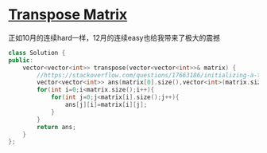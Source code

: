 # [Transpose Matrix](https://leetcode.com/problems/transpose-matrix)

正如10月的连续hard一样，12月的连续easy也给我带来了极大的震撼
```c++
class Solution {
public:
    vector<vector<int>> transpose(vector<vector<int>>& matrix) {
        //https://stackoverflow.com/questions/17663186/initializing-a-two-dimensional-stdvector
        vector<vector<int>> ans(matrix[0].size(),vector<int>(matrix.size()));
        for(int i=0;i<matrix.size();i++){
            for(int j=0;j<matrix[i].size();j++){
                ans[j][i]=matrix[i][j];
            }
        }
        return ans;
    }
};
```